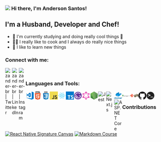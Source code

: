 ### <img src="https://media.giphy.com/media/hvRJCLFzcasrR4ia7z/giphy.gif" width="30px"> Hi there, I'm Anderson Santos!

## I'm a Husband, Developer and Chef!

- 🌱  I'm currently studying and doing really cool things 🤣
- 👨‍🍳 I really like to cook and I always do really nice things
- 🔭  I like to learn new things

### Connect with me:

[<img align="left" alt="zander-br | Twitter" width="22px" src="https://upload.wikimedia.org/wikipedia/pt/thumb/3/3d/Twitter_logo_2012.svg/1200px-Twitter_logo_2012.svg.png" />][twitter]
[<img align="left" alt="zander-br | LinkedIn" width="22px" src="https://www.klipfolio.com/sites/default/files/integrations/linkedin.png" />][linkedin]
[<img align="left" alt="zander-br | Instagram" width="22px" src="https://logodownload.org/wp-content/uploads/2017/04/instagram-logo-11.png" />][instagram]

<br />

### Languages and Tools:

[<img align="left" alt="Visual Studio Code" width="26px" src="https://raw.githubusercontent.com/github/explore/80688e429a7d4ef2fca1e82350fe8e3517d3494d/topics/visual-studio-code/visual-studio-code.png" />][vscode]
[<img align="left" alt="HTML5" width="26px" src="https://raw.githubusercontent.com/github/explore/80688e429a7d4ef2fca1e82350fe8e3517d3494d/topics/html/html.png" />][html]
[<img align="left" alt="CSS3" width="26px" src="https://raw.githubusercontent.com/github/explore/80688e429a7d4ef2fca1e82350fe8e3517d3494d/topics/css/css.png" />][css]
[<img align="left" alt="JavaScript" width="26px" src="https://raw.githubusercontent.com/github/explore/80688e429a7d4ef2fca1e82350fe8e3517d3494d/topics/javascript/javascript.png" />][js]
[<img align="left" alt="React" width="26px" src="https://raw.githubusercontent.com/github/explore/80688e429a7d4ef2fca1e82350fe8e3517d3494d/topics/react/react.png" />][react]
[<img align="left" alt="TypeScript" width="26px" src="https://raw.githubusercontent.com/github/explore/80688e429a7d4ef2fca1e82350fe8e3517d3494d/topics/typescript/typescript.png" />][typescript]
[<img align="left" alt="Gatsby" width="26px" src="https://raw.githubusercontent.com/github/explore/e94815998e4e0713912fed477a1f346ec04c3da2/topics/gatsby/gatsby.png" />][gatsby]
[<img align="left" alt="GraphQL" width="26px" src="https://raw.githubusercontent.com/github/explore/80688e429a7d4ef2fca1e82350fe8e3517d3494d/topics/graphql/graphql.png" />][graphql]
[<img align="left" alt="Node.js" width="26px" src="https://raw.githubusercontent.com/github/explore/80688e429a7d4ef2fca1e82350fe8e3517d3494d/topics/nodejs/nodejs.png" />][nodejs]
[<img align="left" alt="Jest" width="26px" src="https://github.com/facebook/jest/blob/master/website/static/img/jest.png" />][jest]
[<img align="left" alt="Next.js" width="26px" src="https://d33wubrfki0l68.cloudfront.net/c9c0cb655eaa23c6b678aadf7698db19acdc32c2/e3003/img/tech/nextjs.svg" />][next]
[<img align="left" alt="Docker" width="26px" src="https://raw.githubusercontent.com/github/explore/80688e429a7d4ef2fca1e82350fe8e3517d3494d/topics/docker/docker.png" />][docker]
[<img align="left" alt="MongoDB" width="26px" src="https://raw.githubusercontent.com/github/explore/80688e429a7d4ef2fca1e82350fe8e3517d3494d/topics/mongodb/mongodb.png" />][mongo]
[<img align="left" alt="Git" width="26px" src="https://raw.githubusercontent.com/github/explore/80688e429a7d4ef2fca1e82350fe8e3517d3494d/topics/git/git.png" />][git]
[<img align="left" alt="GitHub" width="26px" src="https://raw.githubusercontent.com/github/explore/78df643247d429f6cc873026c0622819ad797942/topics/github/github.png" />][github]
[<img align="left" alt="Terminal" width="26px" src="https://raw.githubusercontent.com/github/explore/80688e429a7d4ef2fca1e82350fe8e3517d3494d/topics/terminal/terminal.png" />][terminal]
[<img align="left" alt="ASP.NET Core" width="26px" src="https://upload.wikimedia.org/wikipedia/commons/e/ee/.NET_Core_Logo.svg" />][core]

<br />
 
### Contributions

[![React Native Signature Canvas](https://github-readme-stats.vercel.app/api/pin/?username=YanYuanFE&repo=react-native-signature-canvas)](https://github.com/YanYuanFE/react-native-signature-canvas)
[![Markdown Course](https://github-readme-stats.vercel.app/api/pin/?username=zander-br&repo=markdown-course)](https://github.com/zander-br/markdown-course)

[twitter]: https://twitter.com/zander_br
[instagram]: https://www.instagram.com/zander.br
[linkedin]: https://www.linkedin.com/in/zander-br
[vscode]: https://code.visualstudio.com
[html]: https://developer.mozilla.org/en-US/docs/Web/Guide/HTML/HTML5
[css]: https://developer.mozilla.org/en-US/docs/Archive/CSS3
[js]: https://developer.mozilla.org/en-US/docs/Learn/JavaScript
[react]: https://reactjs.org
[typescript]: https://www.typescriptlang.org
[gatsby]: https://www.gatsbyjs.com
[graphql]: https://graphql.org
[nodejs]: https://nodejs.org
[jest]: https://jestjs.io
[next]: https://nextjs.org
[docker]: https://www.docker.com
[mongo]: https://www.mongodb.com
[git]: https://git-scm.com
[github]: https://github.com
[terminal]: https://ohmyz.sh
[core]: https://github.com/dotnet/aspnetcore
